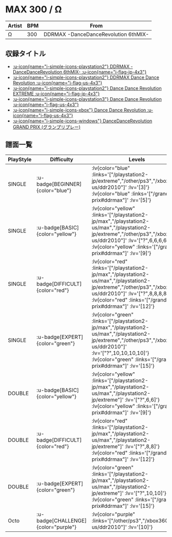 # MAX 300 / Ω

|Artist|BPM|From|
|------|---|----|
|Ω|300|DDRMAX -DanceDanceRevolution 6thMIX-|

## 収録タイトル

- [ :u-icon{name="i-simple-icons-playstation2"} DDRMAX -DanceDanceRevolution 6thMIX- :u-icon{name="i-flag-jp-4x3"} ](/playstation2-jp/max)
- [ :u-icon{name="i-simple-icons-playstation2"} DDRMAX Dance Dance Revolution :u-icon{name="i-flag-us-4x3"} ](/playstation2-us/max)
- [ :u-icon{name="i-simple-icons-playstation2"} Dance Dance Revolution EXTREME :u-icon{name="i-flag-jp-4x3"} ](/playstation2-jp/extreme)
- [ :u-icon{name="i-simple-icons-playstation3"} Dance Dance Revolution :u-icon{name="i-flag-us-4x3"} ](/other/ps3)
- [ :u-icon{name="i-simple-icons-xbox"} Dance Dance Revolution :u-icon{name="i-flag-us-4x3"} ](/xbox360-us/ddr2010)
- [ :u-icon{name="i-simple-icons-windows"} DanceDanceRevolution GRAND PRIX (グランプリプレー)](/grand-prix#ddrmax)

## 譜面一覧

|PlayStyle|Difficulty|Levels|Notes|Movie|
|---------|----------|------|-----|-----|
|SINGLE| :u-badge[BEGINNER]{color="blue"} | :lv{color="blue" :links='["/playstation2-jp/extreme","/other/ps3","/xbox360-us/ddr2010"]' :lv='[3]'}  :lv{color="blue" :links='["/grand-prix#ddrmax"]' :lv='[5]'} |85/0||
|SINGLE| :u-badge[BASIC]{color="yellow"} | :lv{color="yellow" :links='["/playstation2-jp/max","/playstation2-us/max","/playstation2-jp/extreme","/other/ps3","/xbox360-us/ddr2010"]' :lv='["?",6,6,6,6]'}  :lv{color="yellow" :links='["/grand-prix#ddrmax"]' :lv='[9]'} |264/2||
|SINGLE| :u-badge[DIFFICULT]{color="red"} | :lv{color="red" :links='["/playstation2-jp/max","/playstation2-us/max","/playstation2-jp/extreme","/other/ps3","/xbox360-us/ddr2010"]' :lv='["?",8,8,8,8]'}  :lv{color="red" :links='["/grand-prix#ddrmax"]' :lv='[12]'} |373/35||
|SINGLE| :u-badge[EXPERT]{color="green"} | :lv{color="green" :links='["/playstation2-jp/max","/playstation2-us/max","/playstation2-jp/extreme","/other/ps3","/xbox360-us/ddr2010"]' :lv='["?",10,10,10,10]'}  :lv{color="green" :links='["/grand-prix#ddrmax"]' :lv='[15]'} |555/2||
|DOUBLE| :u-badge[BASIC]{color="yellow"} | :lv{color="yellow" :links='["/playstation2-jp/max","/playstation2-us/max","/playstation2-jp/extreme"]' :lv='["?",6,6]'}  :lv{color="yellow" :links='["/grand-prix#ddrmax"]' :lv='[9]'} |263/8||
|DOUBLE| :u-badge[DIFFICULT]{color="red"} | :lv{color="red" :links='["/playstation2-jp/max","/playstation2-us/max","/playstation2-jp/extreme"]' :lv='["?",8,8]'}  :lv{color="red" :links='["/grand-prix#ddrmax"]' :lv='[12]'} |347/5||
|DOUBLE| :u-badge[EXPERT]{color="green"} | :lv{color="green" :links='["/playstation2-jp/max","/playstation2-us/max","/playstation2-jp/extreme"]' :lv='["?",10,10]'}  :lv{color="green" :links='["/grand-prix#ddrmax"]' :lv='[15]'} |485/2||
|Octo| :u-badge[CHALLENGE]{color="purple"} | :lv{color="purple" :links='["/other/ps3","/xbox360-us/ddr2010"]' :lv='[10]'} |||
